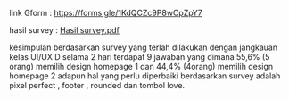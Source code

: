link Gform : https://forms.gle/1KdQCZc9P8wCpZpY7
 
hasil survey : [Hasil survey.pdf](https://github.com/TengkuMahmudi/UIUX_Tengku-Mahmudi/files/8441448/Hasil.survey.pdf)


kesimpulan 
berdasarkan survey yang terlah dilakukan dengan jangkauan kelas UI/UX D selama 2 hari 
terdapat 9 jawaban yang dimana 55,6% (5 orang) memilih design homepage 1 dan 44,4% (4orang) memilih design homepage 2 adapun hal yang perlu diperbaiki berdasarkan survey adalah pixel perfect , footer , rounded dan tombol love.
